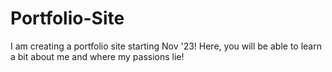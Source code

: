 # Portfolio-Site
I am creating a portfolio site starting Nov '23!
Here, you will be able to learn a bit about me and where my passions lie!
